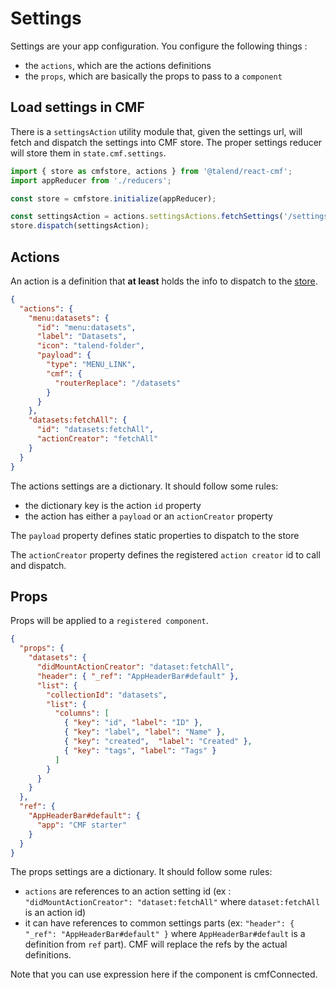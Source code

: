 
Settings
==

Settings are your app configuration.
You configure the following things :
* the `actions`, which are the actions definitions
* the `props`, which are basically the props to pass to a `component`

## Load settings in CMF

There is a `settingsAction` utility module that, given the settings url, will fetch and dispatch the settings into CMF store.
The proper settings reducer will store them in `state.cmf.settings`.

```javascript
import { store as cmfstore, actions } from '@talend/react-cmf';
import appReducer from './reducers';

const store = cmfstore.initialize(appReducer);

const settingsAction = actions.settingsActions.fetchSettings('/settings.json');
store.dispatch(settingsAction);

```

## Actions

An action is a definition that **at least** holds the info to dispatch to the [store](store.md).

```json
{
  "actions": {
    "menu:datasets": {
      "id": "menu:datasets",
      "label": "Datasets",
      "icon": "talend-folder",
      "payload": {
        "type": "MENU_LINK",
        "cmf": {
          "routerReplace": "/datasets"
        }
      }
    },
    "datasets:fetchAll": {
      "id": "datasets:fetchAll",
      "actionCreator": "fetchAll"
    }
  }
}
```

The actions settings are a dictionary.
It should follow some rules:
* the dictionary key is the action `id` property
* the action has either a `payload` or an `actionCreator` property

The `payload` property defines static properties to dispatch to the store

The `actionCreator` property defines the registered `action creator` id to call and dispatch.

## Props

Props will be applied to a `registered component`.

```json
{
  "props": {
    "datasets": {
      "didMountActionCreator": "dataset:fetchAll",
      "header": { "_ref": "AppHeaderBar#default" },
      "list": {
        "collectionId": "datasets",
        "list": {
          "columns": [
            { "key": "id", "label": "ID" },
            { "key": "label", "label": "Name" },
            { "key": "created",  "label": "Created" },
            { "key": "tags", "label": "Tags" }
          ]
        }
      }
    }
  },
  "ref": {
    "AppHeaderBar#default": {
      "app": "CMF starter"
    }
  }
}
```

The props settings are a dictionary.
It should follow some rules:
* `actions` are references to an action setting id (ex : `"didMountActionCreator": "dataset:fetchAll"` where `dataset:fetchAll` is an action id)
* it can have references to common settings parts (ex: `"header": { "_ref": "AppHeaderBar#default" }` where `AppHeaderBar#default` is a definition from `ref` part). CMF will replace the refs by the actual definitions.

Note that you can use expression here if the component is cmfConnected.
